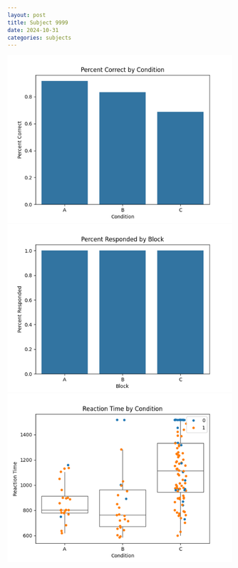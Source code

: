 ```yaml
---
layout: post
title: Subject 9999
date: 2024-10-31
categories: subjects
---
```


![](data/9999/run-20/9999_ATS_percent_correct.png)
![](data/9999/run-20/9999_ATS_percent_responded.png)
![](data/9999/run-20/9999_ATS_rt.png)
